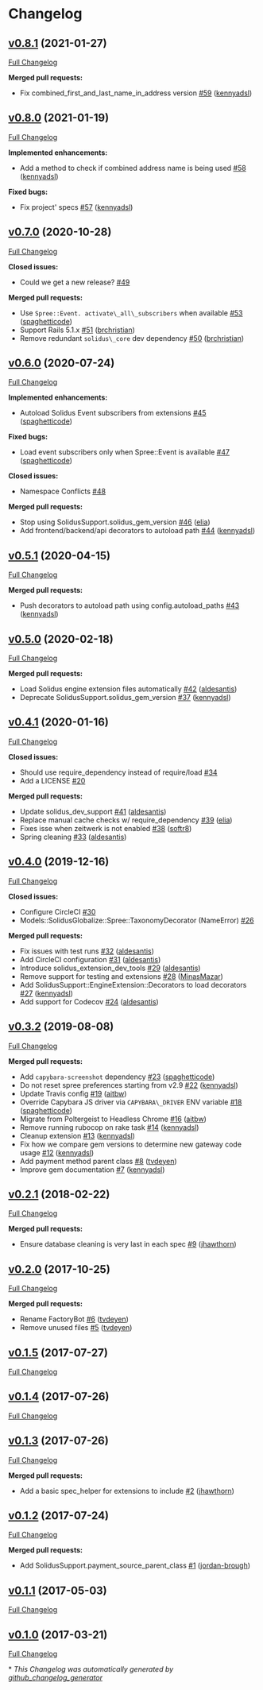 # Changelog

## [v0.8.1](https://github.com/solidusio/solidus_support/tree/v0.8.1) (2021-01-27)

[Full Changelog](https://github.com/solidusio/solidus_support/compare/v0.8.0...v0.8.1)

**Merged pull requests:**

- Fix combined\_first\_and\_last\_name\_in\_address version [\#59](https://github.com/solidusio/solidus_support/pull/59) ([kennyadsl](https://github.com/kennyadsl))

## [v0.8.0](https://github.com/solidusio/solidus_support/tree/v0.8.0) (2021-01-19)

[Full Changelog](https://github.com/solidusio/solidus_support/compare/v0.7.0...v0.8.0)

**Implemented enhancements:**

- Add a method to check if combined address name is being used  [\#58](https://github.com/solidusio/solidus_support/pull/58) ([kennyadsl](https://github.com/kennyadsl))

**Fixed bugs:**

- Fix project' specs [\#57](https://github.com/solidusio/solidus_support/pull/57) ([kennyadsl](https://github.com/kennyadsl))

## [v0.7.0](https://github.com/solidusio/solidus_support/tree/v0.7.0) (2020-10-28)

[Full Changelog](https://github.com/solidusio/solidus_support/compare/v0.6.0...v0.7.0)

**Closed issues:**

- Could we get a new release? [\#49](https://github.com/solidusio/solidus_support/issues/49)

**Merged pull requests:**

- Use `Spree::Event. activate\_all\_subscribers` when available [\#53](https://github.com/solidusio/solidus_support/pull/53) ([spaghetticode](https://github.com/spaghetticode))
- Support Rails 5.1.x [\#51](https://github.com/solidusio/solidus_support/pull/51) ([brchristian](https://github.com/brchristian))
- Remove redundant `solidus\_core` dev dependency [\#50](https://github.com/solidusio/solidus_support/pull/50) ([brchristian](https://github.com/brchristian))

## [v0.6.0](https://github.com/solidusio/solidus_support/tree/v0.6.0) (2020-07-24)

[Full Changelog](https://github.com/solidusio/solidus_support/compare/v0.5.1...v0.6.0)

**Implemented enhancements:**

- Autoload Solidus Event subscribers from extensions [\#45](https://github.com/solidusio/solidus_support/pull/45) ([spaghetticode](https://github.com/spaghetticode))

**Fixed bugs:**

- Load event subscribers only when Spree::Event is available [\#47](https://github.com/solidusio/solidus_support/pull/47) ([spaghetticode](https://github.com/spaghetticode))

**Closed issues:**

- Namespace Conflicts [\#48](https://github.com/solidusio/solidus_support/issues/48)

**Merged pull requests:**

- Stop using SolidusSupport.solidus\_gem\_version [\#46](https://github.com/solidusio/solidus_support/pull/46) ([elia](https://github.com/elia))
- Add frontend/backend/api decorators to autoload path [\#44](https://github.com/solidusio/solidus_support/pull/44) ([kennyadsl](https://github.com/kennyadsl))

## [v0.5.1](https://github.com/solidusio/solidus_support/tree/v0.5.1) (2020-04-15)

[Full Changelog](https://github.com/solidusio/solidus_support/compare/v0.5.0...v0.5.1)

**Merged pull requests:**

- Push decorators to autoload path using config.autoload\_paths [\#43](https://github.com/solidusio/solidus_support/pull/43) ([kennyadsl](https://github.com/kennyadsl))

## [v0.5.0](https://github.com/solidusio/solidus_support/tree/v0.5.0) (2020-02-18)

[Full Changelog](https://github.com/solidusio/solidus_support/compare/v0.4.1...v0.5.0)

**Merged pull requests:**

- Load Solidus engine extension files automatically [\#42](https://github.com/solidusio/solidus_support/pull/42) ([aldesantis](https://github.com/aldesantis))
- Deprecate SolidusSupport.solidus\_gem\_version [\#37](https://github.com/solidusio/solidus_support/pull/37) ([kennyadsl](https://github.com/kennyadsl))

## [v0.4.1](https://github.com/solidusio/solidus_support/tree/v0.4.1) (2020-01-16)

[Full Changelog](https://github.com/solidusio/solidus_support/compare/v0.4.0...v0.4.1)

**Closed issues:**

- Should use require\_dependency instead of require/load [\#34](https://github.com/solidusio/solidus_support/issues/34)
- Add a LICENSE [\#20](https://github.com/solidusio/solidus_support/issues/20)

**Merged pull requests:**

- Update solidus\_dev\_support [\#41](https://github.com/solidusio/solidus_support/pull/41) ([aldesantis](https://github.com/aldesantis))
- Replace manual cache checks w/ require\_dependency [\#39](https://github.com/solidusio/solidus_support/pull/39) ([elia](https://github.com/elia))
- Fixes isse when zeitwerk is not enabled [\#38](https://github.com/solidusio/solidus_support/pull/38) ([softr8](https://github.com/softr8))
- Spring cleaning [\#33](https://github.com/solidusio/solidus_support/pull/33) ([aldesantis](https://github.com/aldesantis))

## [v0.4.0](https://github.com/solidusio/solidus_support/tree/v0.4.0) (2019-12-16)

[Full Changelog](https://github.com/solidusio/solidus_support/compare/v0.3.2...v0.4.0)

**Closed issues:**

- Configure CircleCI [\#30](https://github.com/solidusio/solidus_support/issues/30)
- Models::SolidusGlobalize::Spree::TaxonomyDecorator \(NameError\) [\#26](https://github.com/solidusio/solidus_support/issues/26)

**Merged pull requests:**

- Fix issues with test runs [\#32](https://github.com/solidusio/solidus_support/pull/32) ([aldesantis](https://github.com/aldesantis))
- Add CircleCI configuration [\#31](https://github.com/solidusio/solidus_support/pull/31) ([aldesantis](https://github.com/aldesantis))
- Introduce solidus\_extension\_dev\_tools [\#29](https://github.com/solidusio/solidus_support/pull/29) ([aldesantis](https://github.com/aldesantis))
- Remove support for testing and extensions [\#28](https://github.com/solidusio/solidus_support/pull/28) ([MinasMazar](https://github.com/MinasMazar))
- Add SolidusSupport::EngineExtension::Decorators to load decorators [\#27](https://github.com/solidusio/solidus_support/pull/27) ([kennyadsl](https://github.com/kennyadsl))
- Add support for Codecov [\#24](https://github.com/solidusio/solidus_support/pull/24) ([aldesantis](https://github.com/aldesantis))

## [v0.3.2](https://github.com/solidusio/solidus_support/tree/v0.3.2) (2019-08-08)

[Full Changelog](https://github.com/solidusio/solidus_support/compare/v0.2.1...v0.3.2)

**Merged pull requests:**

- Add `capybara-screenshot` dependency [\#23](https://github.com/solidusio/solidus_support/pull/23) ([spaghetticode](https://github.com/spaghetticode))
- Do not reset spree preferences starting from v2.9 [\#22](https://github.com/solidusio/solidus_support/pull/22) ([kennyadsl](https://github.com/kennyadsl))
- Update Travis config [\#19](https://github.com/solidusio/solidus_support/pull/19) ([aitbw](https://github.com/aitbw))
- Override Capybara JS driver via `CAPYBARA\_DRIVER` ENV variable [\#18](https://github.com/solidusio/solidus_support/pull/18) ([spaghetticode](https://github.com/spaghetticode))
- Migrate from Poltergeist to Headless Chrome [\#16](https://github.com/solidusio/solidus_support/pull/16) ([aitbw](https://github.com/aitbw))
- Remove running rubocop on rake task [\#14](https://github.com/solidusio/solidus_support/pull/14) ([kennyadsl](https://github.com/kennyadsl))
- Cleanup extension [\#13](https://github.com/solidusio/solidus_support/pull/13) ([kennyadsl](https://github.com/kennyadsl))
- Fix how we compare gem versions to determine new gateway code usage [\#12](https://github.com/solidusio/solidus_support/pull/12) ([kennyadsl](https://github.com/kennyadsl))
- Add payment method parent class [\#8](https://github.com/solidusio/solidus_support/pull/8) ([tvdeyen](https://github.com/tvdeyen))
- Improve gem documentation [\#7](https://github.com/solidusio/solidus_support/pull/7) ([kennyadsl](https://github.com/kennyadsl))

## [v0.2.1](https://github.com/solidusio/solidus_support/tree/v0.2.1) (2018-02-22)

[Full Changelog](https://github.com/solidusio/solidus_support/compare/v0.2.0...v0.2.1)

**Merged pull requests:**

- Ensure database cleaning is very last in each spec [\#9](https://github.com/solidusio/solidus_support/pull/9) ([jhawthorn](https://github.com/jhawthorn))

## [v0.2.0](https://github.com/solidusio/solidus_support/tree/v0.2.0) (2017-10-25)

[Full Changelog](https://github.com/solidusio/solidus_support/compare/v0.1.5...v0.2.0)

**Merged pull requests:**

- Rename FactoryBot [\#6](https://github.com/solidusio/solidus_support/pull/6) ([tvdeyen](https://github.com/tvdeyen))
- Remove unused files [\#5](https://github.com/solidusio/solidus_support/pull/5) ([tvdeyen](https://github.com/tvdeyen))

## [v0.1.5](https://github.com/solidusio/solidus_support/tree/v0.1.5) (2017-07-27)

[Full Changelog](https://github.com/solidusio/solidus_support/compare/v0.1.4...v0.1.5)

## [v0.1.4](https://github.com/solidusio/solidus_support/tree/v0.1.4) (2017-07-26)

[Full Changelog](https://github.com/solidusio/solidus_support/compare/v0.1.3...v0.1.4)

## [v0.1.3](https://github.com/solidusio/solidus_support/tree/v0.1.3) (2017-07-26)

[Full Changelog](https://github.com/solidusio/solidus_support/compare/v0.1.2...v0.1.3)

**Merged pull requests:**

- Add a basic spec\_helper for extensions to include [\#2](https://github.com/solidusio/solidus_support/pull/2) ([jhawthorn](https://github.com/jhawthorn))

## [v0.1.2](https://github.com/solidusio/solidus_support/tree/v0.1.2) (2017-07-24)

[Full Changelog](https://github.com/solidusio/solidus_support/compare/v0.1.1...v0.1.2)

**Merged pull requests:**

- Add SolidusSupport.payment\_source\_parent\_class [\#1](https://github.com/solidusio/solidus_support/pull/1) ([jordan-brough](https://github.com/jordan-brough))

## [v0.1.1](https://github.com/solidusio/solidus_support/tree/v0.1.1) (2017-05-03)

[Full Changelog](https://github.com/solidusio/solidus_support/compare/v0.1.0...v0.1.1)

## [v0.1.0](https://github.com/solidusio/solidus_support/tree/v0.1.0) (2017-03-21)

[Full Changelog](https://github.com/solidusio/solidus_support/compare/b34d603b2b603e8799ce801913b577322bd39bdc...v0.1.0)



\* *This Changelog was automatically generated by [github_changelog_generator](https://github.com/github-changelog-generator/github-changelog-generator)*
